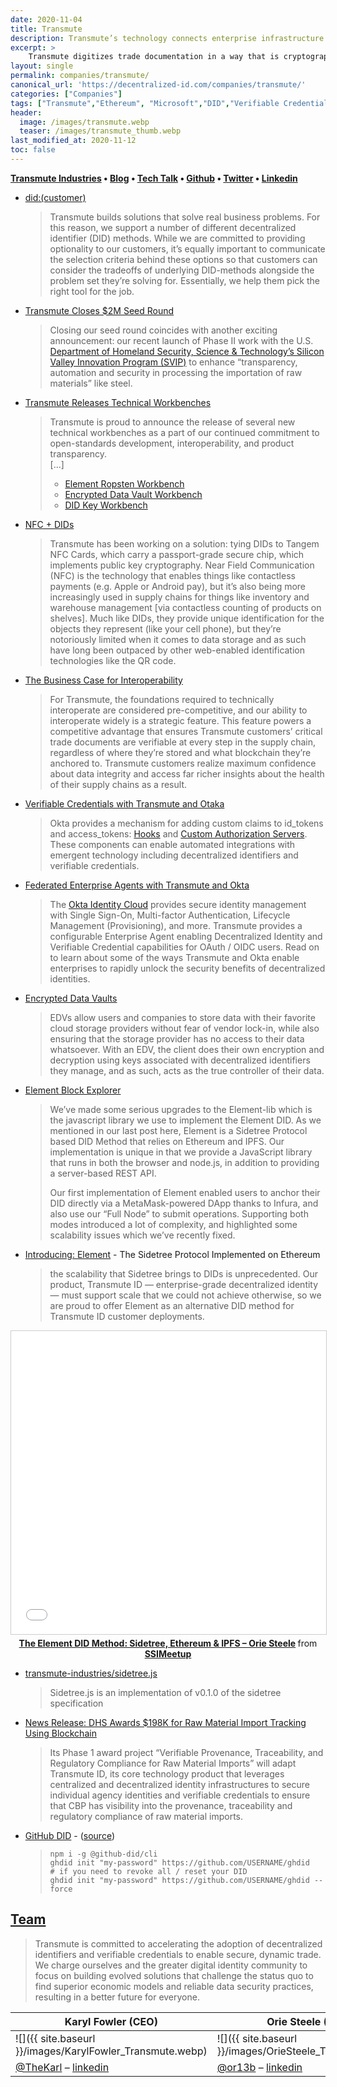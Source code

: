 ```yaml
---
date: 2020-11-04
title: Transmute
description: Transmute’s technology connects enterprise infrastructure with emergent identity, credential, and data storage solutions.
excerpt: >
    Transmute digitizes trade documentation in a way that is cryptographically verifiable and traceable across an entire logistics ecosystem. The company’s approach combines decentralized identifier (DID), verifiable credential (VC), and blockchain technology with existing cloud-based systems to eliminate the paper hassle of trade docs and provide unprecedented visibility into customers’ supplier networks by effectively memorializing trade data at every step in a products’ journey from point of origin to point of import and beyond.
layout: single
permalink: companies/transmute/
canonical_url: 'https://decentralized-id.com/companies/transmute/'
categories: ["Companies"]
tags: ["Transmute","Ethereum", "Microsoft","DID","Verifiable Credentials","Consensys","DIF","Encrypted Data Vaults","OAuth","OIDC"]
header:
  image: /images/transmute.webp
  teaser: /images/transmute_thumb.webp
last_modified_at: 2020-11-12
toc: false
---
```


**[Transmute Industries](https://www.transmute.industries/) • [Blog](https://medium.com/@Transmute) • [Tech Talk](https://medium.com/transmute-techtalk/) • [Github](https://github.com/transmute-industries) • [Twitter](https://twitter.com/transmutenews) • [Linkedin](https://www.linkedin.com/company/transmute-industries/)**

- [did:(customer)](https://medium.com/transmute-techtalk/did-customer-4ca8b7957112)
  > Transmute builds solutions that solve real business problems. For this reason, we support a number of different decentralized identifier (DID) methods. While we are committed to providing optionality to our customers, it’s equally important to communicate the selection criteria behind these options so that customers can consider the tradeoffs of underlying DID-methods alongside the problem set they’re solving for. Essentially, we help them pick the right tool for the job.

- [Transmute Closes $2M Seed Round](https://medium.com/transmute-techtalk/transmute-closes-2m-seed-round-a0a2e6c90467)
  > Closing our seed round coincides with another exciting announcement: our recent launch of Phase II work with the U.S. [Department of Homeland Security, Science & Technology’s Silicon Valley Innovation Program (SVIP)](https://www.dhs.gov/science-and-technology/news/2019/11/08/news-release-dhs-awards-198k-raw-material-import-tracking) to enhance “transparency, automation and security in processing the importation of raw materials” like steel.

- [Transmute Releases Technical Workbenches](https://medium.com/transmute-techtalk/transmute-releases-technical-workbenches-892f8140ac6e)
  > Transmute is proud to announce the release of several new technical workbenches as a part of our continued commitment to open-standards development, interoperability, and product transparency.\
  > [...]
  > - [Element Ropsten Workbench](http://staging.element.transmute.industries/)
  > - [Encrypted Data Vault Workbench](https://staging.data-vault.transmute.industries/)
  > - [DID Key Workbench](http://did.key.transmute.industries/)

- [NFC + DIDs](https://medium.com/transmute-techtalk/nfc-dids-6d56fda45831)
  > Transmute has been working on a solution: tying DIDs to Tangem NFC Cards, which carry a passport-grade secure chip, which implements public key cryptography. Near Field Communication (NFC) is the technology that enables things like contactless payments (e.g. Apple or Android pay), but it’s also being more increasingly used in supply chains for things like inventory and warehouse management [via contactless counting of products on shelves]. Much like DIDs, they provide unique identification for the objects they represent (like your cell phone), but they’re notoriously limited when it comes to data storage and as such have long been outpaced by other web-enabled identification technologies like the QR code.

- [The Business Case for Interoperability](https://medium.com/transmute-techtalk/the-business-case-for-interoperability-a1a2b884297d)
  > For Transmute, the foundations required to technically interoperate are considered pre-competitive, and our ability to interoperate widely is a strategic feature. This feature powers a competitive advantage that ensures Transmute customers’ critical trade documents are verifiable at every step in the supply chain, regardless of where they’re stored and what blockchain they’re anchored to. Transmute customers realize maximum confidence about data integrity and access far richer insights about the health of their supply chains as a result.

- [Verifiable Credentials with Transmute and Otaka](https://medium.com/transmute-techtalk/verifiable-credentials-with-transmute-and-okta-574edaec887b)
  > Okta provides a mechanism for adding custom claims to id_tokens and access_tokens: [Hooks](https://www.okta.com/hooks/) and [Custom Authorization Servers](https://developer.okta.com/docs/guides/customize-authz-server/overview/). These components can enable automated integrations with emergent technology including decentralized identifiers and verifiable credentials.

- [Federated Enterprise Agents with Transmute and Okta](https://medium.com/transmute-techtalk/federated-enterprise-agents-with-transmute-and-okta-2f1855dd3944)
  > The [Okta Identity Cloud](https://www.okta.com/learn/okta-identity-cloud/) provides secure identity management with Single Sign-On, Multi-factor Authentication, Lifecycle Management (Provisioning), and more. Transmute provides a configurable Enterprise Agent enabling Decentralized Identity and Verifiable Credential capabilities for OAuth / OIDC users. Read on to learn about some of the ways Transmute and Okta enable enterprises to rapidly unlock the security benefits of decentralized identities.

- [Encrypted Data Vaults](https://medium.com/transmute-techtalk/encrypted-data-vaults-c794055b170e)
  > EDVs allow users and companies to store data with their favorite cloud storage providers without fear of vendor lock-in, while also ensuring that the storage provider has no access to their data whatsoever. With an EDV, the client does their own encryption and decryption using keys associated with decentralized identifiers they manage, and as such, acts as the true controller of their data.

- [Element Block Explorer](https://medium.com/transmute-techtalk/element-block-explorer-bb6d2c712664)
  > We’ve made some serious upgrades to the Element-lib which is the javascript library we use to implement the Element DID. As we mentioned in our last post here, Element is a Sidetree Protocol based DID Method that relies on Ethereum and IPFS. Our implementation is unique in that we provide a JavaScript library that runs in both the browser and node.js, in addition to providing a server-based REST API.
  > 
  > Our first implementation of Element enabled users to anchor their DID directly via a MetaMask-powered DApp thanks to Infura, and also use our “Full Node” to submit operations. Supporting both modes introduced a lot of complexity, and highlighted some scalability issues which we’ve recently fixed.


- [Introducing: Element](https://medium.com/transmute-techtalk/introducing-element-328b4260e757) - The Sidetree Protocol Implemented on Ethereum
  > the scalability that Sidetree brings to DIDs is unprecedented. Our product, Transmute ID — enterprise-grade decentralized identity — must support scale that we could not achieve otherwise, so we are proud to offer Element as an alternative DID method for Transmute ID customer deployments.

<center><iframe src="//www.slideshare.net/slideshow/embed_code/key/2ct2imQLUnzp1j" width="595" height="485" frameborder="0" marginwidth="0" marginheight="0" scrolling="no" style="border:1px solid #CCC; border-width:1px; margin-bottom:5px; max-width: 100%;" allowfullscreen> </iframe> <div style="margin-bottom:5px"> <strong> <a href="//www.slideshare.net/SSIMeetup/the-element-did-method-sidetree-ethereum-ipfs-orie-steele" title="The Element DID Method: Sidetree, Ethereum &amp; IPFS – Orie Steele" target="_blank">The Element DID Method: Sidetree, Ethereum &amp; IPFS – Orie Steele</a> </strong> from <strong><a href="https://ssimeetup.org/element-did-method-sidetree-ethereum-ipfs-orie-steele-webinar-31/" target="_blank">SSIMeetup</a></strong> </div></center>

* [transmute-industries/sidetree.js](https://github.com/transmute-industries/sidetree.js)
  > Sidetree.js is an implementation of v0.1.0 of the sidetree specification

* [News Release: DHS Awards $198K for Raw Material Import Tracking Using Blockchain](https://www.dhs.gov/science-and-technology/news/2019/11/08/news-release-dhs-awards-198k-raw-material-import-tracking)
  > Its Phase 1 award project “Verifiable Provenance, Traceability, and Regulatory Compliance for Raw Material Imports” will adapt Transmute ID, its core technology product that leverages centralized and decentralized identity infrastructures to secure individual agency identities and verifiable credentials to ensure that CBP has visibility into the provenance, traceability and regulatory compliance of raw material imports.

- [GitHub DID](https://github-did.com/) - ([source](https://www.npmjs.com/package/@transmute/github-did))
  > `npm i -g @github-did/cli`\
  > `ghdid init "my-password" https://github.com/USERNAME/ghdid`\
  > `# if you need to revoke all / reset your DID`\
  > `ghdid init "my-password" https://github.com/USERNAME/ghdid --force`

## [Team](https://www.transmute.industries/team/)

> Transmute is committed to accelerating the adoption of decentralized identifiers and verifiable credentials to enable secure, dynamic trade. We charge ourselves and the greater digital identity community to focus on building evolved solutions that challenge the status quo to find superior economic models and reliable data security practices, resulting in a better future for everyone.

| **Karyl Fowler** (CEO) | **Orie Steele** (CTO) |
| ---- | ---- |
| ![]({{ site.baseurl }}/images/KarylFowler_Transmute.webp) | ![]({{ site.baseurl }}/images/OrieSteele_Transmute.webp) |
| [@TheKarl](https://twitter.com/TheKaryl) – [linkedin](https://www.linkedin.com/in/karylfowler/) | [@or13b](https://twitter.com/or13b) – [linkedin](https://www.linkedin.com/in/or13b/) |